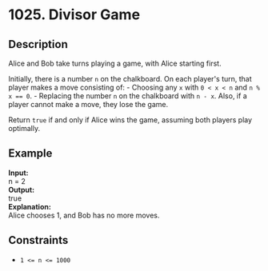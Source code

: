 # 1025. Divisor Game

## Description

Alice and Bob take turns playing a game, with Alice starting first.

Initially, there is a number `n` on the chalkboard. On each player's turn, that player makes a move consisting of:
    - Choosing any `x` with `0 < x < n` and `n % x == 0`.
    - Replacing the number `n` on the chalkboard with `n - x`.
Also, if a player cannot make a move, they lose the game.

Return `true` if and only if Alice wins the game, assuming both players play optimally.



## Example

**Input:**  
n = 2
<br>
**Output:**
<br>
true
<br>
**Explanation:**
<br>
Alice chooses 1, and Bob has no more moves.

## Constraints

- `1 <= n <= 1000`
